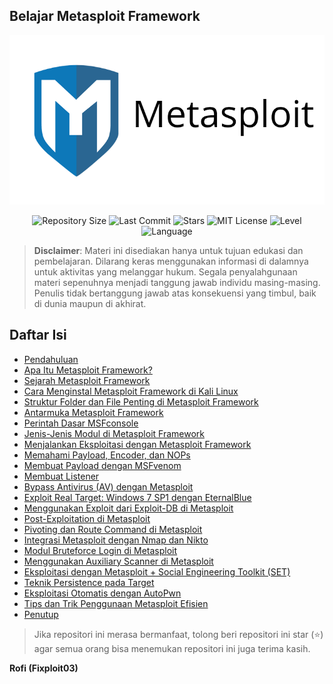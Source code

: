 ## Belajar Metasploit Framework

![](https://github.com/fixploit03/Belajar-Metasploit/blob/main/img/msf.png)

<p align="center">
  <img src="https://img.shields.io/github/repo-size/fixploit03/Belajar-Metasploit-Framework?label=Repository%20Size" alt="Repository Size">
  <img src="https://img.shields.io/github/last-commit/fixploit03/Belajar-Metasploit-Framework?label=Last%20Commit" alt="Last Commit">
  <img src="https://img.shields.io/github/stars/fixploit03/Belajar-Metasploit-Framework?style=social&label=Stars" alt="Stars">
  <img src="https://img.shields.io/github/license/fixploit03/Belajar-Metasploit-Framework?label=License&color=blue" alt="MIT License">
  <img src="https://img.shields.io/badge/Level-Beginner%20%E2%86%92%20Advanced-blueviolet" alt="Level">
  <img src="https://img.shields.io/badge/Language-Indonesian-green" alt="Language">
</p>

> **Disclaimer**:
> Materi ini disediakan hanya untuk tujuan edukasi dan pembelajaran. Dilarang keras menggunakan informasi di dalamnya untuk aktivitas yang melanggar hukum. Segala penyalahgunaan materi sepenuhnya menjadi tanggung jawab individu masing-masing. Penulis tidak bertanggung jawab atas konsekuensi yang timbul, baik di dunia maupun di akhirat.

## Daftar Isi

- [Pendahuluan](https://github.com/fixploit03/Belajar-Metasploit-Framework/blob/main/resource/Pendahuluan.md)
- [Apa Itu Metasploit Framework?](https://github.com/fixploit03/Belajar-Metasploit/blob/main/resource/Apa%20itu%20Metasploit%20Framework%3F.md)
- [Sejarah Metasploit Framework](https://github.com/fixploit03/Belajar-Metasploit/blob/main/resource/Sejarah%20Metasploit%20Framework.md)
- [Cara Menginstal Metasploit Framework di Kali Linux](https://github.com/fixploit03/Belajar-Metasploit/blob/main/resource/Cara%20Menginstal%20Metasploit%20Framework%20di%20Kali%20Linux.md)
- [Struktur Folder dan File Penting di Metasploit Framework](https://github.com/fixploit03/Belajar-Metasploit/blob/main/resource/Struktur%20Folder%20dan%20File%20Penting%20di%20Metasploit%20Framework.md)
- [Antarmuka Metasploit Framework](https://github.com/fixploit03/Belajar-Metasploit/blob/main/resource/Antarmuka%20Metasploit%20Framework.md)
- [Perintah Dasar MSFconsole](https://github.com/fixploit03/Belajar-Metasploit/blob/main/resource/Perintah%20Dasar%20MSFconsole.md)
- [Jenis-Jenis Modul di Metasploit Framework](https://github.com/fixploit03/Belajar-Metasploit/blob/main/resource/Jenis-Jenis%20Modul%20di%20Metasploit%20Framework.md)
- [Menjalankan Eksploitasi dengan Metasploit Framework](https://github.com/fixploit03/Belajar-Metasploit/blob/main/resource/Menjalankan%20Eksploitasi%20dengan%20Metasploit%20Framework.md)
- [Memahami Payload, Encoder, dan NOPs](https://github.com/fixploit03/Belajar-Metasploit/blob/main/resource/Memahami%20Payload%2C%20Encoder%2C%20dan%20NOPs.md)
- [Membuat Payload dengan MSFvenom](https://github.com/fixploit03/Belajar-Metasploit/blob/main/resource/Membuat%20Payload%20dengan%20MSFvenom.md)
- [Membuat Listener](https://github.com/fixploit03/Belajar-Metasploit/blob/main/resource/Membuat%20Listener.md)
- [Bypass Antivirus (AV) dengan Metasploit](https://github.com/fixploit03/Belajar-Metasploit/blob/main/resource/Bypass%20Antivirus%20(AV)%20dengan%20Metasploit%20Framework.md)
- [Exploit Real Target: Windows 7 SP1 dengan EternalBlue](https://github.com/fixploit03/Belajar-Metasploit/blob/main/resource/Exploit%20Real%20Target%3A%20Windows%207%20SP1%20dengan%20EternalBlue%20(MS17-010).md)
- [Menggunakan Exploit dari Exploit-DB di Metasploit](https://github.com/fixploit03/Belajar-Metasploit/blob/main/resource/Menggunakan%20Exploit%20dari%20Exploit-DB%20di%20Metasploit.md)
- [Post-Exploitation di Metasploit](https://github.com/fixploit03/Belajar-Metasploit/blob/main/resource/Post-Exploitation%20di%20Metasploit.md)
- [Pivoting dan Route Command di Metasploit](https://github.com/fixploit03/Belajar-Metasploit/blob/main/resource/Pivoting%20dan%20Route%20Command%20di%20Metasploit.md)
- [Integrasi Metasploit dengan Nmap dan Nikto](https://github.com/fixploit03/Belajar-Metasploit/blob/main/resource/Integrasi%20Metasploit%20dengan%20Nmap%20dan%20Nikto.md)
- [Modul Bruteforce Login di Metasploit](https://github.com/fixploit03/Belajar-Metasploit/blob/main/resource/Modul%20Bruteforce%20Login%20di%20Metasploit.md)
- [Menggunakan Auxiliary Scanner di Metasploit](https://github.com/fixploit03/Belajar-Metasploit/blob/main/resource/Menggunakan%20Auxiliary%20Scanner%20di%20Metasploit.md)
- [Eksploitasi dengan Metasploit + Social Engineering Toolkit (SET)](https://github.com/fixploit03/Belajar-Metasploit/blob/main/resource/Eksploitasi%20dengan%20Metasploit%20%2B%20Social%20Engineering%20Toolkit%20(SET).md)
- [Teknik Persistence pada Target](https://github.com/fixploit03/Belajar-Metasploit/blob/main/resource/Teknik%20Persistence%20pada%20Target.md)
- [Eksploitasi Otomatis dengan AutoPwn](https://github.com/fixploit03/Belajar-Metasploit/blob/main/resource/Eksploitasi%20Otomatis%20dengan%20AutoPwn.md)
- [Tips dan Trik Penggunaan Metasploit Efisien](https://github.com/fixploit03/Belajar-Metasploit/blob/main/resource/Tips%20dan%20Trik%20Penggunaan%20Metasploit%20Efisien.md)
- [Penutup](https://github.com/fixploit03/Belajar-Metasploit-Framework/blob/main/resource/Penutup.md)
  
> Jika repositori ini merasa bermanfaat, tolong beri repositori ini star (⭐) agar semua orang bisa menemukan repositori ini juga terima kasih.

**Rofi (Fixploit03)**
